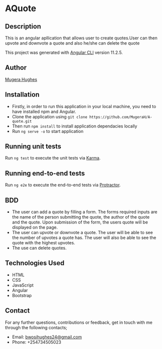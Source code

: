 # AQuote

## Description

This is an angular apllication that allows user to create quotes.User can then upvote and downvote a quote and also he/she can delete the quote

This project was generated with [Angular CLI](https://github.com/angular/angular-cli) version 11.2.5.


## Author 

[Mugera Hughes](https://github.com/MugeraH)

## Installation

- Firstly, in order to run this application in your local machine, you need to have installed npm and Angular.
- Clone the application using `git clone https://github.com/MugeraH/A-quote.git`
- Then run `npm install` to install application dependacies locally
- Run `ng serve -o` to start application

## Running unit tests

Run `ng test` to execute the unit tests via [Karma](https://karma-runner.github.io).

## Running end-to-end tests

Run `ng e2e` to execute the end-to-end tests via [Protractor](http://www.protractortest.org/).



## BDD

- The user can add a quote by filling a form. The forms required inputs are the name of the person submitting the quote, the author of the quote and the quote. Upon submission of the form, the users quote will be displayed on the page.
- The user can upvote or downvote a quote. The user will be able to see the number of upvotes a quote has. The user will also be able to see the quote with the highest upvotes.
- The use can delete quotes.

## Technologies Used

- HTML
- CSS
- JavaScript
- Angular
- Bootstrap


## Contact

For any further questions, contributions or feedback, get in touch with me through the following contacts;

- Email: bwosihughes24@gmail.com
- Phone: +254734505023
